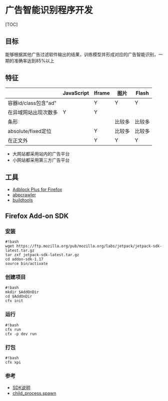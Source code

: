 # 广告智能识别程序开发

[TOC]

## 目标
能够根据其他广告过滤软件输出的结果，训练模型并形成对应的广告智能识别，一期的准确率达到85%以上

## 特征
|                                         |JavaScript    | Iframe | 图片   | Flash     |
|-----------                           |-----------------|------------|------    |------       |
|容器id/class包含"ad"    |                       | Y          | Y         | Y            |
|在异域网站出现次数多 | Y                   | Y         |              |               |
|条形                                 |                      |            | 比较多 | 比较多  |
|absolute/fixed定位       |                      | Y          | 比较多 | 比较多  |
| 在正文外                       |                       | Y          | Y          | Y            |

* 大网站都采用站内的广告平台
* 小网站都采用第三方广告平台


## 工具
* [Adblock Plus for Firefox](https://github.com/adblockplus/adblockplus)
* [abpcrawler](https://github.com/adblockplus/abpcrawler)
* [buildtools](https://github.com/adblockplus/buildtools)

##  Firefox Add-on SDK

### [安装](https://developer.mozilla.org/en-US/Add-ons/SDK/Tutorials/Installation)
```
#!bash
wget https://ftp.mozilla.org/pub/mozilla.org/labs/jetpack/jetpack-sdk-latest.tar.gz
tar zxf jetpack-sdk-latest.tar.gz
cd addon-sdk-1.17
source bin/activate
```

### 创建项目
```
#!bash
mkdir $AddOnDir
cd $AddOnDir
cfx init
```

### 运行
```
#!bash
cfx run
cfx -p dev run
```

### 打包
```
#!bash
cfx xpi
```

### 参考
* [SDK说明](https://developer.mozilla.org/en-US/Add-ons/SDK)
* [child_process.spawn](https://developer.mozilla.org/en-US/Add-ons/SDK/Low-Level_APIs/system_child_process)